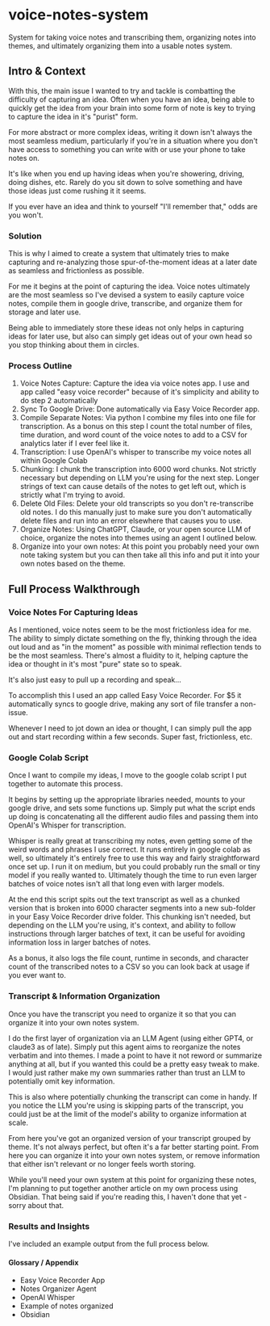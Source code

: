 # voice-notes-system
System for taking voice notes and transcribing them, organizing notes into themes, and ultimately organizing them into a usable notes system.

## Intro & Context
With this, the main issue I wanted to try and tackle is combatting the difficulty of capturing an idea. Often when you have an idea, being able to quickly get the idea from your brain into some form of note is key to trying to capture the idea in it's "purist" form. 

For more abstract or more complex ideas, writing it down isn't always the most seamless medium, particularly if you're in a situation where you don't have access to something you can write with or use your phone to take notes on.

It's like when you end up having ideas when you're showering, driving, doing dishes, etc. Rarely do you sit down to solve something and have those ideas just come rushing it it seems. 

If you ever have an idea and think to yourself "I'll remember that," odds are you won't. 
### Solution
This is why I aimed to create a system that ultimately tries to make capturing and re-analyzing those spur-of-the-moment ideas at a later date as seamless and frictionless as possible. 

For me it begins at the point of capturing the idea. Voice notes ultimately are the most seamless so I've devised a system to easily capture voice notes, compile them in google drive, transcribe, and organize them for storage and later use. 

Being able to immediately store these ideas not only helps in capturing ideas for later use, but also can simply get ideas out of your own head so you stop thinking about them in circles. 
### Process Outline
1. Voice Notes Capture: Capture the idea via voice notes app. I use and app called "easy voice recorder" because of it's simplicity and ability to do step 2 automatically
2. Sync To Google Drive: Done automatically via Easy Voice Recorder app. 
3. Compile Separate Notes: Via python I combine my files into one file for transcription. As a bonus on this step I count the total number of files, time duration, and word count of the voice notes to add to a CSV for analytics later if I ever feel like it. 
4. Transcription: I use OpenAI's whisper to transcribe my voice notes all within Google Colab
5. Chunking: I chunk the transcription into 6000 word chunks. Not strictly necessary but depending on LLM you're using for the next step. Longer strings of text can cause details of the notes to get left out, which is strictly what I'm trying to avoid. 
6. Delete Old Files: Delete your old transcripts so you don't re-transcribe old notes. I do this manually just to make sure you don't automatically delete files and run into an error elsewhere that causes you to use.
7. Organize Notes: Using ChatGPT, Claude, or your open source LLM of choice, organize the notes into themes using an agent I outlined below. 
8. Organize into your own notes: At this point you probably need your own note taking system but you can then take all this info and put it into your own notes based on the theme. 
## Full Process Walkthrough

### Voice Notes For Capturing Ideas
As I mentioned, voice notes seem to be the most frictionless idea for me. The ability to simply dictate something on the fly, thinking through the idea out loud and as "in the moment" as possible with minimal reflection tends to be the most seamless. There's almost a fluidity to it, helping capture the idea or thought in it's most "pure" state so to speak. 

It's also just easy to pull up a recording and speak...

To accomplish this I used an app called Easy Voice Recorder. For $5 it automatically syncs to google drive, making any sort of file transfer a non-issue. 

Whenever I need to jot down an idea or thought, I can simply pull the app out and start recording within a few seconds. Super fast, frictionless, etc. 
### Google Colab Script
Once I want to compile my ideas, I move to the google colab script I put together to automate this process. 

It begins by setting up the appropriate libraries needed, mounts to your google drive, and sets some functions up. Simply put what the script ends up doing is concatenating all the different audio files and passing them into OpenAI's Whisper for transcription. 

Whisper is really great at transcribing my notes, even getting some of the weird words and phrases I use correct. It runs entirely in google colab as well, so ultimately it's entirely free to use this way and fairly straightforward once set up. I run it on medium, but you could probably run the small or tiny model if you really wanted to. Ultimately though the time to run even larger batches of voice notes isn't all that long even with larger models. 

At the end this script spits out the text transcript as well as a chunked version that is broken into 6000 character segments into a new sub-folder in your Easy Voice Recorder drive folder. This chunking isn't needed, but depending on the LLM you're using, it's context, and ability to follow instructions through larger batches of text, it can be useful for avoiding information loss in larger batches of notes. 

As a bonus, it also logs the file count, runtime in seconds, and character count of the transcribed notes to a CSV so you can look back at usage if you ever want to.
### Transcript & Information Organization
Once you have the transcript you need to organize it so that you can organize it into your own notes system. 

I do the first layer of organization via an LLM Agent (using either GPT4, or claude3 as of late). Simply put this agent aims to reorganize the notes verbatim and into themes. I made a point to have it not reword or summarize anything at all, but if you wanted this could be a pretty easy tweak to make. I would just rather make my own summaries rather than trust an LLM to potentially omit key information. 

This is also where potentially chunking the transcript can come in handy. If you notice the LLM you're using is skipping parts of the transcript, you could just be at the limit of the model's ability to organize information at scale. 

From here you've got an organized version of your transcript grouped by theme. It's not always perfect, but often it's a far better starting point. From here you can organize it into your own notes system, or remove information that either isn't relevant or no longer feels worth storing. 

While you'll need your own system at this point for organizing these notes, I'm planning to put together another article on my own process using Obsidian. That being said if you're reading this, I haven't done that yet - sorry about that. 
### Results and Insights
I've included an example output from the full process below. 

#### Glossary / Appendix
- Easy Voice Recorder App
- Notes Organizer Agent
- OpenAI Whisper
- Example of notes organized
- Obsidian
